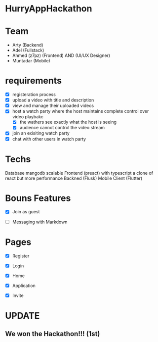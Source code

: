 # HurryAppHackathon
# Team
- Arty (Backend)
- Adel (Fullstack)
- Ahmed (z7pz) (Frontend) AND (UI/UX Designer)
- Muntadar (Mobile)

# requirements
- [X] registeration process
- [X] upload a video with title and description
- [X] view and manage their uploaded videos
- [X] host a watch party where the host maintains complete control over video playbakc
	- [X] the wathers see exactly what the host is seeing
	- [X] audience cannot control the video stream
- [X] join an exisiting watch party 
- [X] chat with other users in watch party

# Techs
Database mangodb scalable
Frontend (preact) with typescript a clone of react but more performance
Backned (Flusk)
Mobile Client (Flutter)

# Bouns Features
- [X] Join as guest
- [ ] Messaging with Markdown


# Pages
- [X] Register
- [X] Login
- [X] Home
- [X] Application
- [X] Invite


# UPDATE
## We won the Hackathon!!! (1st)

